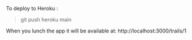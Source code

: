 To deploy to Heroku : 
> git push heroku main

When you lunch the app it will be available at:
http://localhost:3000/trails/1
